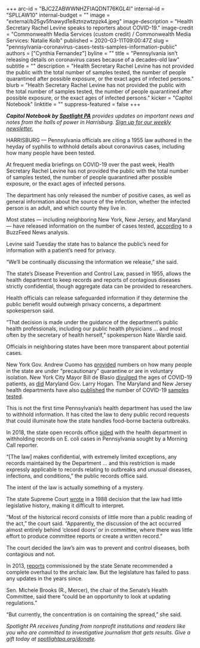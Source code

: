 +++
arc-id = "BJC2ZABWWNHZFIAQDNT76KGL4I"
internal-id = "SPLLAW10"
internal-budget = ""
image = "external/b25gv5fnawyd1e8ztnzwtzpzk4.jpeg"
image-description = "Health Secretary Rachel Levine speaks to reporters about COVID-19."
image-credit = "Commonwealth Media Services (custom credit) / Commonwealth Media Services: Natalie Kolb"
published = 2020-03-11T09:00:47Z
slug = "pennsylvania-coronavirus-cases-tests-samples-information-public"
authors = ["Cynthia Fernandez"]
byline = ""
title = "Pennsylvania isn’t releasing details on coronavirus cases because of a decades-old law"
subtitle = ""
description = "Health Secretary Rachel Levine has not provided the public with the total number of samples tested, the number of people quarantined after possible exposure, or the exact ages of infected persons."
blurb = "Health Secretary Rachel Levine has not provided the public with the total number of samples tested, the number of people quarantined after possible exposure, or the exact ages of infected persons."
kicker = "Capitol Notebook"
linktitle = ""
suppress-featured = false
+++

<i><b>Capitol Notebook by </b></i><a href="https://www.spotlightpa.org/"><i><b>Spotlight PA</b></i></a><i> provides updates on important news and notes from the halls of power in Harrisburg. </i><a href="https://www.spotlightpa.org/newsletters"><i>Sign up for our weekly newsletter.</i></a>

HARRISBURG — Pennsylvania officials are citing a 1955 law authored in the heyday of syphilis to withhold details about coronavirus cases, including how many people have been tested.

At frequent media briefings on COVID-19 over the past week, Health Secretary Rachel Levine has not provided the public with the total number of samples tested, the number of people quarantined after possible exposure, or the exact ages of infected persons.

The department has only released the number of positive cases, as well as general information about the source of the infection, whether the infected person is an adult, and which county they live in.

Most states — including neighboring New York, New Jersey, and Maryland — have released information on the number of cases tested, <a href="https://www.buzzfeednews.com/article/stephaniemlee/coronavirus-testing-by-state">according</a> to a BuzzFeed News analysis.

Levine said Tuesday the state has to balance the public’s need for information with a patient’s need for privacy.

“We’ll be continually discussing the information we release,” she said.

<script src="https://www.spotlightpa.org/embed.js" async></script><div data-spl-embed-version="1" data-spl-src="https://www.spotlightpa.org/embeds/newsletter/"></div>

The state’s Disease Prevention and Control Law, passed in 1955, allows the health department to keep records and reports of contagious diseases strictly confidential, though aggregate data can be provided to researchers.

Health officials can release safeguarded information if they determine the public benefit would outweigh privacy concerns, a department spokesperson said.

“That decision is made under the guidance of the department’s public health professionals, including our public health physicians … and most often by the secretary of health herself,” spokesperson Nate Wardle said.

Officials in neighboring states have been more transparent about potential cases.

New York Gov. Andrew Cuomo has <a href="https://www.cnbc.com/2020/03/06/new-york-state-coronavirus-cases-triple-over-48-hours-to-33.html">provided</a> numbers on how many people in the state are under “precautionary” quarantine or are in voluntary isolation. New York City Mayor Bill de Blasio <a href="https://www1.nyc.gov/office-of-the-mayor/news/123-20/mayor-de-blasio-provides-on-new-york-city-s-covid-19-response">divulged</a> the ages of COVID-19 patients, as <a href="https://wjla.com/news/coronavirus/governor-larry-hogan-urges-coronavirus-covid-19-patients-contact-cruise">did</a> Maryland Gov. Larry Hogan. The Maryland and New Jersey health departments have also <a href="https://phpa.health.maryland.gov/Pages/Novel-coronavirus.aspx" target=_blank>published</a> the number of COVID-19 <a href="https://www.nj.gov/health/">samples tested</a>.

This is not the first time Pennsylvania’s health department has used the law to withhold information. It has cited the law to deny public record requests that could illuminate how the state handles food-borne bacteria outbreaks.

In 2018, the state open records office <a href="https://www.openrecords.pa.gov/Documents/FinalDet/33161.pdf" target=_blank>sided</a> with the health department in withholding records on E. coli cases in Pennsylvania sought by a Morning Call reporter.

“[The law] makes confidential, with extremely limited exceptions, any records maintained by the Department ... and this restriction is made expressly applicable to records relating to outbreaks and unusual diseases, infections, and conditions,” the public records office said.

The intent of the law is actually something of a mystery.

The state Supreme Court <a href="https://law.justia.com/cases/pennsylvania/supreme-court/1988/378-pa-super-379-1.html">wrote</a> in a 1988 decision that the law had little legislative history, making it difficult to interpret.

“Most of the historical record consists of little more than a public reading of the act,” the court said. “Apparently, the discussion of the act occurred almost entirely behind ‘closed doors’ or in committee, where there was little effort to produce committee reports or create a written record.”

The court decided the law’s aim was to prevent and control diseases, both contagious and not.

In 2013, <a href="http://jsg.legis.state.pa.us/resources/documents/ftp/publications/2013-318-Public%20Health%20Law%20Report%20-%20Disease%20Control%20Measures%20November%2018%202013.pdf" target=_blank>reports</a> commissioned by the state Senate recommended a complete overhaul to the archaic law. But the legislature has failed to pass any updates in the years since.

Sen. Michele Brooks (R., Mercer), the chair of the Senate’s Health Committee, said there “could be an opportunity to look at updating regulations.”

“But currently, the concentration is on containing the spread,” she said.

<i>Spotlight PA receives funding from nonprofit institutions and readers like you who are committed to investigative journalism that gets results. Give a gift today at </i><a href="https://www.spotlightpa.org/donate"><i>spotlightpa.org/donate</i></a><i>.</i>
